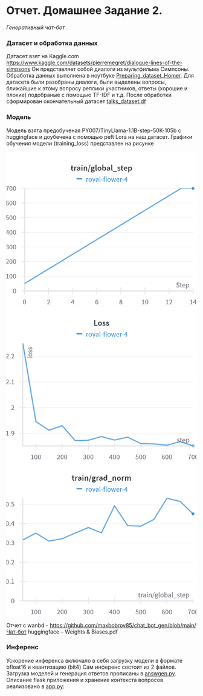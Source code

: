 # Отчет. Домашнее Задание 2.
*Генеративный чат-бот*
### Датасет и обработка данных
Датасет взят на Kaggle.com
https://www.kaggle.com/datasets/pierremegret/dialogue-lines-of-the-simpsons
Он представляет собой диалоги из мультфильма Симпсоны. 
Обработка данных выполнена в ноутбуке [Preparing_dataset_Homer](https://github.com/maxbobrov85/chat_bot_gen/blob/main/Preparing_dataset_Homer.ipynb). Для датасета были разобраны диалоги, были выделены вопросы, ближайшие к этому вопросу реплики участников, ответы (хорошие и плохие) подобраные с помощью TF-IDF и т.д. После обработки сформирован окончательный датасет [talks_dataset.df](https://github.com/maxbobrov85/chat_bot_gen/blob/main/talks_dataset.df)
### Модель
Модель взята предобученая PY007/TinyLlama-1.1B-step-50K-105b с huggingface и доубечена с помощью peft Lora на наш датасет.
Графики обучения модели (training_loss) представлен на рисунке

![Без имени](charts/Section-2-Panel-0-42w5ogt9t.png) ![Без имени](charts/Section-2-Panel-1-0r9zd1f2n.png) ![Без имени](charts/Section-2-Panel-2-odu4aikiz.png)

Отчет с wanbd - https://github.com/maxbobrov85/chat_bot_gen/blob/main/Чат-бот huggingface – Weights & Biases.pdf


### Инференс
Ускорение инференса включало в себя загрузку модели в формате bfloat16 и квантизацию (bit4)
Сам инференс состоит из 2 файлов. Загрузка моделей и генерация ответов прописаны в [answgen.py](https://github.com/maxbobrov85/chat_bot_gen/blob/main/answgen.py). Описание flask приложения и хранение контекста вопросов реализовано в [app.py](https://github.com/maxbobrov85/chat_bot_gen/blob/main/app.py):


